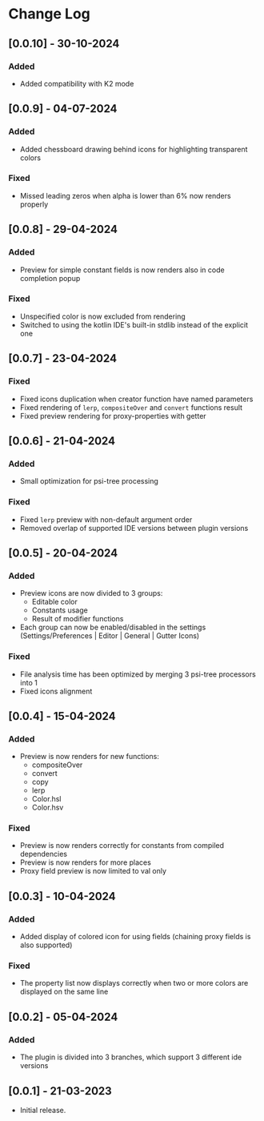 # Change Log

## [0.0.10] - 30-10-2024

### Added

- Added compatibility with K2 mode

## [0.0.9] - 04-07-2024

### Added

- Added chessboard drawing behind icons for highlighting transparent colors

### Fixed

- Missed leading zeros when alpha is lower than 6% now renders properly

## [0.0.8] - 29-04-2024

### Added

- Preview for simple constant fields is now renders also in code completion popup

### Fixed

- Unspecified color is now excluded from rendering
- Switched to using the kotlin IDE's built-in stdlib instead of the explicit one

## [0.0.7] - 23-04-2024

### Fixed
- Fixed icons duplication when creator function have named parameters
- Fixed rendering of `lerp`, `compositeOver` and `convert` functions result
- Fixed preview rendering for proxy-properties with getter

## [0.0.6] - 21-04-2024

### Added

- Small optimization for psi-tree processing

### Fixed

- Fixed `lerp` preview with non-default argument order
- Removed overlap of supported IDE versions between plugin versions

## [0.0.5] - 20-04-2024

### Added

- Preview icons are now divided to 3 groups:
  - Editable color
  - Constants usage
  - Result of modifier functions
- Each group can now be enabled/disabled in the settings (Settings/Preferences | Editor | General | Gutter Icons)

### Fixed

- File analysis time has been optimized by merging 3 psi-tree processors into 1
- Fixed icons alignment

## [0.0.4] - 15-04-2024

### Added

- Preview is now renders for new functions:
    - compositeOver
    - convert
    - copy
    - lerp
    - Color.hsl
    - Color.hsv

### Fixed

- Preview is now renders correctly for constants from compiled dependencies
- Preview is now renders for more places
- Proxy field preview is now limited to val only

## [0.0.3] - 10-04-2024

### Added

- Added display of colored icon for using fields (chaining proxy fields is also supported)

### Fixed

- The property list now displays correctly when two or more colors are displayed on the same line

## [0.0.2] - 05-04-2024

### Added

- The plugin is divided into 3 branches, which support 3 different ide versions

## [0.0.1] - 21-03-2023

- Initial release.